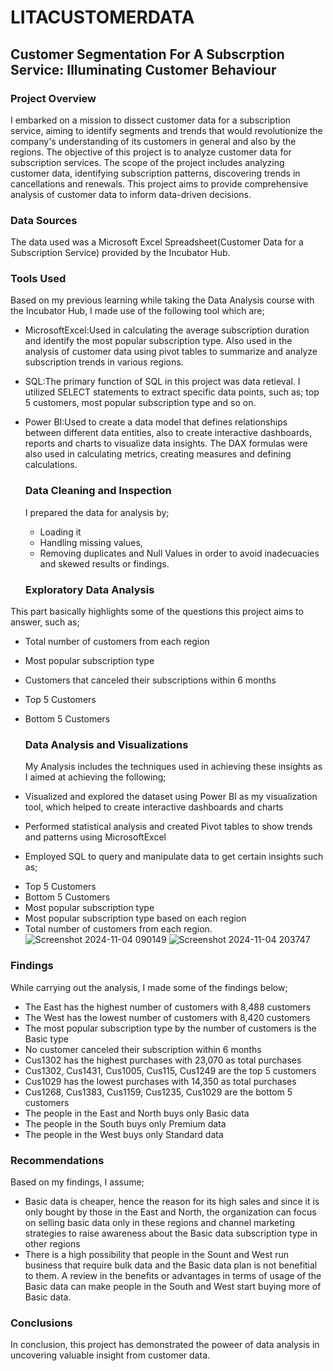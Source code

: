 # LITACUSTOMERDATA

## Customer Segmentation For A Subscrption Service: Illuminating Customer Behaviour

### Project Overview
I embarked on a mission to dissect customer data for a subscription service, aiming to identify segments and trends that would revolutionize the company's understanding of its customers in general and also by the regions. The objective of this project is to analyze customer data for subscription services. The scope of the project includes analyzing customer data, identifying subscription patterns, discovering trends in cancellations and renewals. This project aims to provide comprehensive analysis of customer data to inform data-driven decisions.

### Data Sources
The data used was a Microsoft Excel Spreadsheet(Customer Data for a Subscription Service) provided by the Incubator Hub.

### Tools Used
Based on my previous learning while taking the Data Analysis course with the Incubator Hub, I made use of the following tool which are;
* MicrosoftExcel:Used in calculating the average subscription duration and identify the most popular subscription type. Also used in the analysis of customer data using pivot tables to summarize and analyze subscription trends in various regions.
* SQL:The primary function of SQL in this project was data retieval. I utilized SELECT statements to extract specific data points, such as; top 5 customers, most popular subscription type and so on.
* Power BI:Used to create a data model that defines relationships between different data entities, also to create interactive dashboards, reports and charts to visualize data insights. The DAX formulas were also used in calculating metrics, creating measures and defining calculations.

  ### Data Cleaning and Inspection
  I prepared the data for analysis by;
  *  Loading it
  *  Handling missing values,
  *  Removing duplicates and Null Values in order to avoid inadecuacies and skewed results or findings.

  ### Exploratory Data Analysis
This part basically highlights some of the questions this project aims to answer, such as;
* Total number of customers from each region
* Most popular subscription type
* Customers that canceled their subscriptions within 6 months
* Top 5 Customers
* Bottom 5 Customers

  ### Data Analysis and Visualizations
  My Analysis includes the techniques used in achieving these insights as I aimed at achieving the following;
 * Visualized and explored the dataset using Power BI as my visualization tool, which helped to create interactive dashboards and charts
 * Performed statistical analysis and created Pivot tables to show trends and patterns using MicrosoftExcel
 * Employed SQL to query and manipulate data to get certain insights such as;
 - Top 5 Customers
 - Bottom 5 Customers
 - Most popular subscription type
 - Most popular subscription type based on each region
 - Total number of customers from each region.
   ![Screenshot 2024-11-04 090149](https://github.com/user-attachments/assets/29d6c3e8-9f98-40fa-8359-a1a71f0cd3dd)
   ![Screenshot 2024-11-04 203747](https://github.com/user-attachments/assets/cd972e57-6a9e-4a93-9042-dc9f610d1be2)

### Findings
While carrying out the analysis, I made some of the findings below;
* The East has the highest number of customers with 8,488 customers
* The West has the lowest number of customers with 8,420 customers
* The most popular subscription type by the number of customers is the Basic type
* No customer canceled their subscription within 6 months
* Cus1302 has the highest purchases with 23,070 as total purchases
* Cus1302, Cus1431, Cus1005, Cus115, Cus1249 are the top 5 customers
* Cus1029 has the lowest purchases with 14,350 as total purchases
* Cus1268, Cus1383, Cus1159, Cus1235, Cus1029 are the bottom 5 customers
* The people in the East and North buys only Basic data
* The people in the South buys only Premium data
* The people in the West buys only Standard data

### Recommendations
Based on my findings, I assume; 
* Basic data is cheaper, hence the reason for its high sales and since it is only bought by those in the East and North, the organization can focus on selling basic data only in these regions and channel marketing strategies to raise awareness about the Basic data subscription type in other regions
* There is a high possibility that people in the Sount and West run business that require bulk data and the Basic data plan is not benefitial to them. A review in the benefits or advantages in terms of usage of the Basic data can make people in the South and West start buying more of Basic data.

### Conclusions
In conclusion, this project has demonstrated the poweer of data analysis in uncovering valuable insight from customer data.
  
